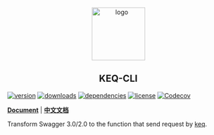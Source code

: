 <!-- title -->
<p align="center" style="padding-top: 41px">
  <img src="https://raw.githubusercontent.com/keq-request/keq/refs/heads/master/images/logo.svg" width="121" alt="logo" />
</p>

<h2 align="center" style="text-align: center">KEQ-CLI</h2>
<!-- title -->

[npm]: https://www.npmjs.com/package/keq-cli
[Document EN]: https://keq-request.github.io/guide/cli
[Document CN]: https://keq-request.github.io/zh/guide/cli

[![version](https://img.shields.io/npm/v/keq-cli.svg?logo=npm&style=for-the-badge)][npm]
[![downloads](https://img.shields.io/npm/dm/keq-cli.svg?logo=npm&style=for-the-badge)][npm]
[![dependencies](https://img.shields.io/librariesio/release/npm/keq-cli?logo=npm&style=for-the-badge)][npm]
[![license](https://img.shields.io/npm/l/keq-cli.svg?logo=github&style=for-the-badge)][npm]
[![Codecov](https://img.shields.io/codecov/c/gh/keq-request/keq-cli?logo=codecov&token=PLF0DT6869&style=for-the-badge)](https://codecov.io/gh/keq-request/keq-cli)

<!-- description -->

[**Document**][Document EN] | [**中文文档**][Document CN]

Transform Swagger 3.0/2.0 to the function that send request by [keq](https://github.com/keq-request/keq).
